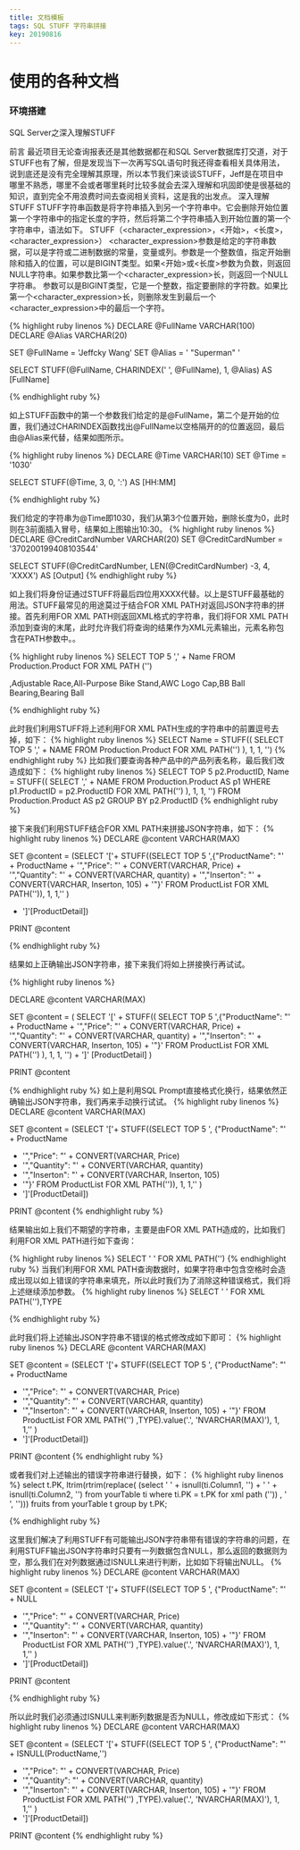 ```yaml
---
title: 文档模板
tags: SQL STUFF 字符串拼接
key: 20190816
---
```


使用的各种文档
==========

### 环境搭建 ###

SQL Server之深入理解STUFF 

前言
最近项目无论查询报表还是其他数据都在和SQL Server数据库打交道，对于STUFF也有了解，但是发现当下一次再写SQL语句时我还得查看相关具体用法，说到底还是没有完全理解其原理，所以本节我们来谈谈STUFF，Jeff是在项目中哪里不熟悉，哪里不会或者哪里耗时比较多就会去深入理解和巩固即使是很基础的知识，直到完全不用浪费时间去查阅相关资料，这是我的出发点。
深入理解STUFF
STUFF字符串函数是将字符串插入到另一个字符串中。它会删除开始位置第一个字符串中的指定长度的字符，然后将第二个字符串插入到开始位置的第一个字符串中，语法如下。
STUFF（<character_expression>，<开始>，<长度>，<character_expression>）
<character_expression>参数是给定的字符串数据，可以是字符或二进制数据的常量，变量或列。<start>参数是一个整数值，指定开始删除和插入的位置，可以是BIGINT类型。如果<开始>或<长度>参数为负数，则返回NULL字符串。如果<start>参数比第一个<character_expression>长，则返回一个NULL字符串。 <length>参数可以是BIGINT类型，它是一个整数，指定要删除的字符数。如果<length>比第一个<character_expression>长，则删除发生到最后一个<character_expression>中的最后一个字符。

{% highlight ruby linenos %}
DECLARE @FullName       VARCHAR(100)
DECLARE @Alias          VARCHAR(20)

SET @FullName = 'Jeffcky Wang'
SET @Alias = ' "Superman" '

SELECT STUFF(@FullName, CHARINDEX(' ', @FullName), 1, @Alias) AS [FullName]

 {% endhighlight ruby %}

如上STUFF函数中的第一个参数我们给定的是@FullName，第二个是开始的位置，我们通过CHARINDEX函数找出@FullName以空格隔开的的位置返回，最后由@Alias来代替，结果如图所示。

{% highlight ruby linenos %}
DECLARE @Time VARCHAR(10)
SET @Time = '1030'

SELECT STUFF(@Time, 3, 0, ':') AS [HH:MM]

{% endhighlight ruby %}

我们给定的字符串为@Time即1030，我们从第3个位置开始，删除长度为0，此时则在3前面插入冒号，结果如上图输出10:30。
{% highlight ruby linenos %}
DECLARE @CreditCardNumber  VARCHAR(20)
SET @CreditCardNumber = '370200199408103544'

SELECT STUFF(@CreditCardNumber, LEN(@CreditCardNumber) -3, 4,
       'XXXX') AS [Output]
{% endhighlight ruby %}

如上我们将身份证通过STUFF将最后四位用XXXX代替。以上是STUFF最基础的用法。STUFF最常见的用途莫过于结合FOR XML PATH对返回JSON字符串的拼接。首先利用FOR XML PATH则返回XML格式的字符串，我们将FOR XML PATH添加到查询的末尾，此时允许我们将查询的结果作为XML元素输出，元素名称包含在PATH参数中。。

{% highlight ruby linenos %}
SELECT TOP 5 ',' + Name 
              FROM  Production.Product
              FOR XML PATH ('')

,Adjustable Race,All-Purpose Bike Stand,AWC Logo Cap,BB Ball Bearing,Bearing Ball

{% endhighlight ruby %}


此时我们利用STUFF将上述利用FOR XML PATH生成的字符串中的前置逗号去掉，如下：
{% highlight ruby linenos %}
SELECT Name = STUFF((
            SELECT TOP 5 ',' + NAME
            FROM Production.Product
            FOR XML PATH('')
            ), 1, 1, '')
{% endhighlight ruby %}
比如我们要查询各种产品中的产品列表名称，最后我们改造成如下：
{% highlight ruby linenos %}
SELECT TOP 5 p2.ProductID, Name = STUFF((
            SELECT ',' + NAME
            FROM Production.Product AS p1
            WHERE p1.ProductID = p2.ProductID
            FOR XML PATH('')
            ), 1, 1, '') FROM Production.Product AS p2
GROUP BY p2.ProductID
{% endhighlight ruby %}

接下来我们利用STUFF结合FOR XML PATH来拼接JSON字符串，如下：
{% highlight ruby linenos %}
DECLARE @content VARCHAR(MAX)

SET @content = (SELECT '['+ STUFF((SELECT TOP 5 ',{"ProductName": "' + ProductName + '","Price": "' + CONVERT(VARCHAR, Price) + '","Quantity": "' + CONVERT(VARCHAR, quantity) + '","Inserton": "' + CONVERT(VARCHAR, Inserton, 105) + '"}' FROM ProductList 
 FOR XML PATH('')), 1, 1,''
 ) 
 + ']'[ProductDetail])

PRINT @content

{% endhighlight ruby %}

结果如上正确输出JSON字符串，接下来我们将如上拼接换行再试试。

{% highlight ruby linenos %}

DECLARE @content VARCHAR(MAX)

SET @content = ( SELECT '['
                        + STUFF(( SELECT TOP 5
                                            ',{"ProductName": "' + ProductName
                                            + '","Price": "'
                                            + CONVERT(VARCHAR, Price)
                                            + '","Quantity": "'
                                            + CONVERT(VARCHAR, quantity)
                                            + '","Inserton": "'
                                            + CONVERT(VARCHAR, Inserton, 105)
                                            + '"}'
                                  FROM      ProductList
                                FOR
                                  XML PATH('')
                                ), 1, 1, '') + ']' [ProductDetail]
               )

PRINT @content

{% endhighlight ruby %}
如上是利用SQL Prompt直接格式化换行，结果依然正确输出JSON字符串，我们再来手动换行试试。
{% highlight ruby linenos %}
DECLARE @content VARCHAR(MAX)

SET @content = (SELECT 
'['+ STUFF((SELECT TOP 5 ',
{"ProductName": "' + ProductName 
+ '","Price": "' + CONVERT(VARCHAR, Price) 
+ '","Quantity": "' + CONVERT(VARCHAR, quantity) 
+ '","Inserton": "' + CONVERT(VARCHAR, Inserton, 105) 
+ '"}' FROM ProductList 
 FOR XML PATH('')), 1, 1,''
 ) 
 + ']'[ProductDetail])

PRINT @content
{% endhighlight ruby %}

结果输出如上我们不期望的字符串，主要是由FOR XML PATH造成的，比如我们利用FOR XML PATH进行如下查询：

{% highlight ruby linenos %}
SELECT  '    '
FOR     XML PATH('') 
{% endhighlight ruby %}
当我们利用FOR XML  PATH查询数据时，如果字符串中包含空格时会造成出现以如上错误的字符串来填充，所以此时我们为了消除这种错误格式，我们将上述继续添加参数。
{% highlight ruby linenos %}
SELECT  '    '
FOR     XML PATH(''),TYPE 

{% endhighlight ruby %}

此时我们将上述输出JSON字符串不错误的格式修改成如下即可：
{% highlight ruby linenos %}
DECLARE @content VARCHAR(MAX)

SET @content = (SELECT 
'['+ STUFF((SELECT TOP 5 ',
{"ProductName": "' + ProductName 
+ '","Price": "' + CONVERT(VARCHAR, Price) 
+ '","Quantity": "' + CONVERT(VARCHAR, quantity) 
+ '","Inserton": "' + CONVERT(VARCHAR, Inserton, 105) + '"}' FROM ProductList 
 FOR XML PATH('') ,TYPE).value('.', 'NVARCHAR(MAX)'), 1, 1,''
 ) 
 + ']'[ProductDetail])

PRINT @content
{% endhighlight ruby %}


或者我们对上述输出的错误字符串进行替换，如下：
{% highlight ruby linenos %}
select t.PK, 
    ltrim(rtrim(replace(
    (select ' ' + isnull(ti.Column1, '') + ' ' + isnull(ti.Column2, '')
     from yourTable ti 
     where ti.PK = t.PK
     for xml path (''))
     , '&#x20;', ''))) fruits
from yourTable t
group by t.PK;

{% endhighlight ruby %}

这里我们解决了利用STUFF有可能输出JSON字符串带有错误的字符串的问题，在利用STUFF输出JSON字符串时只要有一列数据包含NULL，那么返回的数据则为空，那么我们在对列数据通过ISNULL来进行判断，比如如下将输出NULL。
{% highlight ruby linenos %}
DECLARE @content VARCHAR(MAX)

SET @content = (SELECT 
'['+ STUFF((SELECT TOP 5 ',
{"ProductName": "' + NULL 
+ '","Price": "' + CONVERT(VARCHAR, Price) 
+ '","Quantity": "' + CONVERT(VARCHAR, quantity) 
+ '","Inserton": "' + CONVERT(VARCHAR, Inserton, 105) + '"}' FROM ProductList 
 FOR XML PATH('') ,TYPE).value('.', 'NVARCHAR(MAX)'), 1, 1,''
 ) 
 + ']'[ProductDetail])

PRINT @content

{% endhighlight ruby %}

所以此时我们必须通过ISNULL来判断列数据是否为NULL，修改成如下形式：
{% highlight ruby linenos %}
DECLARE @content VARCHAR(MAX)

SET @content = (SELECT 
'['+ STUFF((SELECT TOP 5 ',
{"ProductName": "' + ISNULL(ProductName,'') 
+ '","Price": "' + CONVERT(VARCHAR, Price) 
+ '","Quantity": "' + CONVERT(VARCHAR, quantity) 
+ '","Inserton": "' + CONVERT(VARCHAR, Inserton, 105) + '"}' FROM ProductList 
 FOR XML PATH('') ,TYPE).value('.', 'NVARCHAR(MAX)'), 1, 1,''
 ) 
 + ']'[ProductDetail])

PRINT @content
{% endhighlight ruby %}
